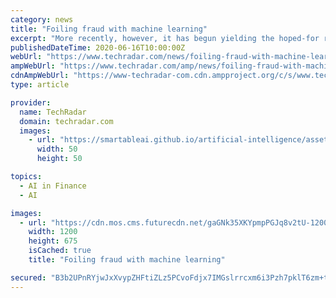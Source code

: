 ```yaml
---
category: news
title: "Foiling fraud with machine learning"
excerpt: "More recently, however, it has begun yielding the hoped-for results as banks, retailers and other businesses supplement traditional customer service ... and machine learning (AI/ML) approaches ..."
publishedDateTime: 2020-06-16T10:00:00Z
webUrl: "https://www.techradar.com/news/foiling-fraud-with-machine-learning"
ampWebUrl: "https://www.techradar.com/amp/news/foiling-fraud-with-machine-learning"
cdnAmpWebUrl: "https://www-techradar-com.cdn.ampproject.org/c/s/www.techradar.com/amp/news/foiling-fraud-with-machine-learning"
type: article

provider:
  name: TechRadar
  domain: techradar.com
  images:
    - url: "https://smartableai.github.io/artificial-intelligence/assets/images/organizations/techradar.com-50x50.jpg"
      width: 50
      height: 50

topics:
  - AI in Finance
  - AI

images:
  - url: "https://cdn.mos.cms.futurecdn.net/gaGNk35XKYpmpPGJq8v2tU-1200-80.jpg"
    width: 1200
    height: 675
    isCached: true
    title: "Foiling fraud with machine learning"

secured: "B3b2UPnRYjwJxXvypZHFtiZLz5PCvoFdjx7IMGslrrcxm6i3Pzh7pklT6zm+tkVZuoLUlyoPUWbD3sYRWSORx+ptVlpPB8CJkA8uVu8BK0zzOnVy95Y2sK44PM+Zr9cmMoP5FgGxp68JiHVcc6aUfkm/2/Qh8AgV71OldrhIRwV4Ml5cQXtBtpgveykq5r30dgOdTDse18SewgzOeoki8jBFr9T4HO1w4ksTkfOdFkizO3GggJxeXgQnSr/EQvVM8xLPoxrjNAHs+rIa4BnKA8eFSA3McSkXXo2NAMJsogUFhOoBRZ276NhQyYaLOArfEL2jBifEMo1pjYJyP+lpow==;sWuT5Rx3FAK8t5k+NiP3Zw=="
---
```


